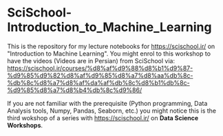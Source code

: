 # SciSchool-Introduction_to_Machine_Learning
 
This is the repository for my lecture notebooks for https://scischool.ir/ on "Introduction to Machine Learning". 
You might enrol to this workshop to have the videos (Videos are in Persian) from SciSchool via: https://scischool.ir/courses/%d8%af%d9%88%d8%b1%d9%87-%d9%85%d9%82%d8%af%d9%85%d8%a7%d8%aa%db%8c-%db%8c%d8%a7%d8%af%da%af%db%8c%d8%b1%db%8c-%d9%85%d8%a7%d8%b4%db%8c%d9%86/

If you are not familiar with the prerequisite (Python programming, Data Analysis tools, Numpy, Pandas, Seaborn, etc.) you might notice this is the third wokshop of a series with https://scischool.ir/ on **Data Science Workshops**. 
